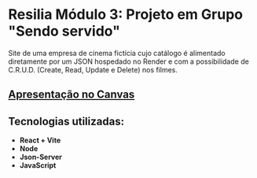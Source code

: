 # Resilia Módulo 3: Projeto em Grupo "Sendo servido"
Site de uma empresa de cinema fictícia cujo catálogo é alimentado diretamente por um JSON hospedado no Render e com a possibilidade de C.R.U.D. (Create, Read, Update e Delete) nos filmes.

## [Apresentação no Canvas](https://www.canva.com/design/DAFY3ikW7CM/KChEriwzrt46PXwoh3ENig/view?utm_content=DAFY3ikW7CM&utm_campaign=designshare&utm_medium=link2&utm_source=sharebutton#1)

## Tecnologias utilizadas:
- **React + Vite**
- **Node**
- **Json-Server**
- **JavaScript**
